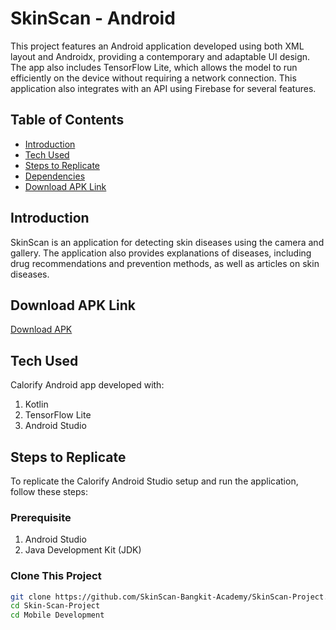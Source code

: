 # SkinScan - Android

This project features an Android application developed using both XML layout and Androidx, providing a contemporary and adaptable UI design. The app also includes TensorFlow Lite, which allows the model to run efficiently on the device without requiring a network connection. This application also integrates with an API using Firebase for several features.

## Table of Contents
- [Introduction](#introduction)
- [Tech Used](#tech-used)
- [Steps to Replicate](#steps-to-replicate)
- [Dependencies](#dependencies)
- [Download APK Link](#download-apk-link)

## Introduction
SkinScan is an application for detecting skin diseases using the camera and gallery. The application also provides explanations of diseases, including drug recommendations and prevention methods, as well as articles on skin diseases.

## Download APK Link
[Download APK](#https://drive.google.com/file/d/1aPZLfWH8BK0V97LeztbNjyOUXGYzmUqs/view?usp=drive_link)

## Tech Used
Calorify Android app developed with:
1. Kotlin
2. TensorFlow Lite
3. Android Studio

## Steps to Replicate
To replicate the Calorify Android Studio setup and run the application, follow these steps:

### Prerequisite
1. Android Studio
2. Java Development Kit (JDK)

### Clone This Project
```bash
git clone https://github.com/SkinScan-Bangkit-Academy/SkinScan-Project.git
cd Skin-Scan-Project
cd Mobile Development
